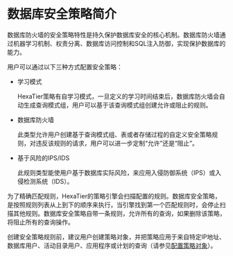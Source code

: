# 数据库安全策略简介<a name="ZH-CN_TOPIC_0111166347"></a>

数据库防火墙的安全策略特性是持久保护数据库安全的核心机制。数据库防火墙通过机器学习机制、权责分离、数据库访问控制和SQL注入防御，实现保护数据库的能力。

用户可以通过以下三种方式配置安全策略：

-   学习模式

    HexaTier策略有自学习模式，一旦定义的学习时间结束后，数据库防火墙会自动生成查询模式组，用户可以基于该查询模式组创建允许或阻止的规则。

-   数据库防火墙

    此类型允许用户创建基于查询模式组、表或者存储过程的自定义安全策略规则，对违反该规则的请求，用户可以进一步定制“允许”还是“阻止”。

-   基于风险的IPS/IDS

    此规则类型能使用户基于数据库实际风险，来应用入侵防御系统（IPS）或入侵检测系统（IDS）。


为了精确匹配规则，HexaTier的策略引擎会扫描配置的规则。数据库安全策略，是按照规则列表从上到下的顺序来执行，当引擎找到第一个匹配规则时，会停止扫描其他规则。数据库安全策略自带一条规则，允许所有的查询，如果删除该策略，将阻止所有的查询操作。

创建安全策略规则前，建议用户创建策略对象，并把策略应用于来自特定IP地址、数据库用户、活动目录用户、应用程序或计划的查询（请参见[配置策略对象](策略对象简介.md#ZH-CN_TOPIC_0111166428)）。

